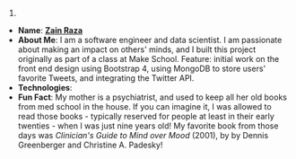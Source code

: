 1. 
- **Name**: [**Zain Raza**](https://www.makeschool.com/portfolio/Syed-Raza)
- **About Me**: I am a software engineer and data scientist. I am passionate about making an impact on others' minds, and I built this project originally as part of a class at Make School.
Feature: initial work on the front end design using Bootstrap 4, using MongoDB to store users' favorite Tweets, and integrating the Twitter API.
- **Technologies**:
- **Fun Fact**: My mother is a psychiatrist, and used to keep all her old books from med school in the house. If you can imagine it, I was allowed to read those books - typically reserved for people at least in their early twenties - when I was just nine years old! My favorite book from those days was *Clinician's Guide to Mind over Mood* (2001), by by Dennis Greenberger and Christine A. Padesky!
